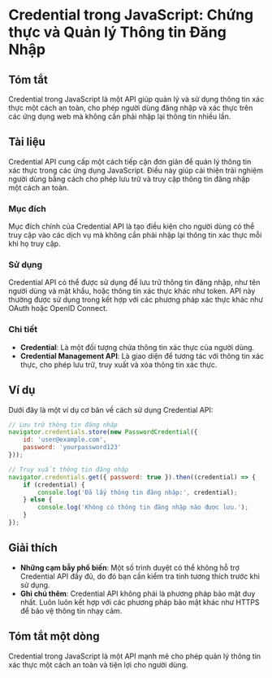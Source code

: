 <!--
Meta Description: # Credential trong JavaScript: Chứng thực và Quản lý Thông tin Đăng Nhập ## Tóm tắt Credential trong JavaScript là một API giúp quản lý và sử dụng thô...
Meta Keywords: thông, tin, credential, thực, nhập
-->

# Credential trong JavaScript: Chứng thực và Quản lý Thông tin Đăng Nhập

## Tóm tắt
Credential trong JavaScript là một API giúp quản lý và sử dụng thông tin xác thực một cách an toàn, cho phép người dùng đăng nhập và xác thực trên các ứng dụng web mà không cần phải nhập lại thông tin nhiều lần.

## Tài liệu
Credential API cung cấp một cách tiếp cận đơn giản để quản lý thông tin xác thực trong các ứng dụng JavaScript. Điều này giúp cải thiện trải nghiệm người dùng bằng cách cho phép lưu trữ và truy cập thông tin đăng nhập một cách an toàn.

### Mục đích
Mục đích chính của Credential API là tạo điều kiện cho người dùng có thể truy cập vào các dịch vụ mà không cần phải nhập lại thông tin xác thực mỗi khi họ truy cập.

### Sử dụng
Credential API có thể được sử dụng để lưu trữ thông tin đăng nhập, như tên người dùng và mật khẩu, hoặc thông tin xác thực khác như token. API này thường được sử dụng trong kết hợp với các phương pháp xác thực khác như OAuth hoặc OpenID Connect.

### Chi tiết
- **Credential**: Là một đối tượng chứa thông tin xác thực của người dùng.
- **Credential Management API**: Là giao diện để tương tác với thông tin xác thực, cho phép lưu trữ, truy xuất và xóa thông tin xác thực.

## Ví dụ
Dưới đây là một ví dụ cơ bản về cách sử dụng Credential API:

```javascript
// Lưu trữ thông tin đăng nhập
navigator.credentials.store(new PasswordCredential({
    id: 'user@example.com',
    password: 'yourpassword123'
}));

// Truy xuất thông tin đăng nhập
navigator.credentials.get({ password: true }).then((credential) => {
    if (credential) {
        console.log('Đã lấy thông tin đăng nhập:', credential);
    } else {
        console.log('Không có thông tin đăng nhập nào được lưu.');
    }
});
```

## Giải thích
- **Những cạm bẫy phổ biến**: Một số trình duyệt có thể không hỗ trợ Credential API đầy đủ, do đó bạn cần kiểm tra tính tương thích trước khi sử dụng.
- **Ghi chú thêm**: Credential API không phải là phương pháp bảo mật duy nhất. Luôn luôn kết hợp với các phương pháp bảo mật khác như HTTPS để bảo vệ thông tin nhạy cảm.

## Tóm tắt một dòng
Credential trong JavaScript là một API mạnh mẽ cho phép quản lý thông tin xác thực một cách an toàn và tiện lợi cho người dùng.